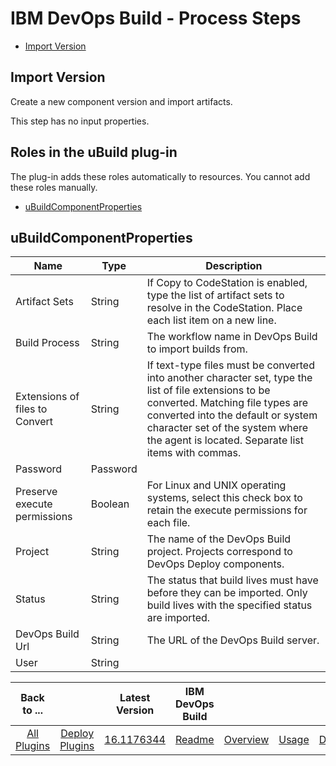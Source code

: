 
# IBM DevOps Build - Process Steps

* [Import Version](#import_version)


## Import Version

Create a new component version and import artifacts.

This step has no input properties.


## Roles in the uBuild plug-in

The plug-in adds these roles automatically to resources. You cannot add these roles manually.


* [uBuildComponentProperties](#ubuildcomponentproperties_role)


## uBuildComponentProperties


| Name | Type | Description |
| --- | --- | --- |
| Artifact Sets | String | If Copy to CodeStation is enabled, type the list of artifact sets to resolve in the CodeStation. Place each list item on a new line. |
| Build Process | String | The workflow name in DevOps Build to import builds from. |
| Extensions of files to Convert | String | If text-type files must be converted into another character set, type the list of file extensions to be converted. Matching file types are converted into the default or system character set of the system where the agent is located. Separate list items with commas. |
| Password | Password |  |
| Preserve execute permissions | Boolean | For Linux and UNIX operating systems, select this check box to retain the execute permissions for each file. |
| Project | String | The name of the DevOps Build project. Projects correspond to DevOps Deploy components. |
| Status | String | The status that build lives must have before they can be imported. Only build lives with the specified status are imported. |
| DevOps Build Url | String | The URL of the DevOps Build server. |
| User | String |  |



|Back to ...||Latest Version|IBM DevOps Build ||||
| :---: | :---: | :---: | :---: | :---: | :---: | :---: |
|[All Plugins](../../index.md)|[Deploy Plugins](../README.md)|[16.1176344](https://raw.githubusercontent.com/UrbanCode/IBM-UCD-PLUGINS/main/files/uBuildSourceConfig/ucd-uBuildSourceConfig-16.1176344.zip)|[Readme](README.md)|[Overview](overview.md)|[Usage](usage.md)|[Downloads](downloads.md)|
